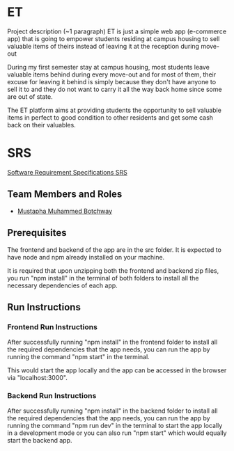 # ET

Project description (~1 paragraph)
ET is just a simple web app (e-commerce app) that is going to empower students residing at campus housing to sell valuable items of theirs instead of leaving it at the reception during move-out

During my first semester stay at campus housing, most students leave valuable items behind during every move-out and for most of them, their excuse for leaving it behind is simply because they don't have anyone to sell it to and they do not want to carry it all the way back home since some are out of state.

The ET platform aims at providing students the opportunity to sell valuable items in perfect to good condition to other residents and get some cash back on their valuables.

# SRS
[Software Requirement Specifications SRS](https://github.com/muscoff/GVSU-CIS641-ET/blob/main/docs/software_requirements_specification_final.md)

## Team Members and Roles

* [Mustapha Muhammed Botchway](https://github.com/muscoff/CIS641-HW2-Botchway)

## Prerequisites
The frontend and backend of the app are in the src folder.
It is expected to have node and npm already installed on your machine.

It is required that upon unzipping both the frontend and backend zip files,
you run "npm install" in the terminal of both folders to install all the necessary dependencies of each app.

## Run Instructions

### Frontend Run Instructions
After successfully running "npm install" in the frontend folder to install all the required dependencies that the app needs, you can run the app by
running the command "npm start" in the terminal.

This would start the app locally and the app can be accessed in the browser via "localhost:3000".


### Backend Run Instructions
After successfully running "npm install" in the backend folder to install all the required dependencies that the app needs, you can run the app by
running the command "npm run dev" in the terminal to start the app locally in a development mode or you can also run "npm start" which would equally start the backend app.